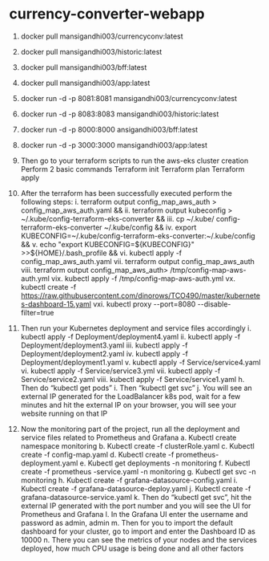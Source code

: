# currency-converter-webapp

1. docker pull mansigandhi003/currencyconv:latest
2. docker pull mansigandhi003/historic:latest
3. docker pull mansigandhi003/bff:latest
4. docker pull mansigandhi003/app:latest
5. docker run -d -p 8081:8081 mansigandhi003/currencyconv:latest
6. docker run -d -p 8083:8083 mansigandhi003/historic:latest
7. docker run -d -p 8000:8000 ansigandhi003/bff:latest
8. docker run -d -p 3000:3000 mansigandhi003/app:latest
9. Then go to your terraform scripts to run the aws-eks cluster creation
  Perform 2 basic commands
   Terraform init
   Terraform plan
   Terraform apply
10. After the terraform has been successfully executed perform the following steps:
i. terraform output config_map_aws_auth > config_map_aws_auth.yaml &&
ii. terraform output kubeconfig > ~/.kube/config-terraform-eks-converter &&
iii. cp ~/.kube/ config-terraform-eks-converter  ~/.kube/config &&
iv. export KUBECONFIG=~/.kube/config-terraform-eks-converter:~/.kube/config &&
v. echo "export KUBECONFIG=${KUBECONFIG}" >>${HOME}/.bash_profile &&
vi. kubectl apply -f config_map_aws_auth.yaml
vii. terraform output config_map_aws_auth
viii. terraform output config_map_aws_auth> /tmp/config-map-aws-auth.yml
vix. kubectl apply -f /tmp/config-map-aws-auth.yml
vx. kubectl create -f https://raw.githubusercontent.com/dinorows/TCO490/master/kubernetes-dashboard-15.yaml
vxi. kubectl proxy --port=8080 --disable-filter=true

11. Then run your Kubernetes deployment and service files accordingly
i. kubectl apply -f Deployment/deployment4.yaml
ii. kubectl apply -f Deployment/deployment3.yaml
iii. kubectl apply -f Deployment/deployment2.yaml
iv. kubectl apply -f Deployment/deployment1.yaml
v. kubectl apply -f Service/service4.yaml
vi. kubectl apply -f Service/service3.yml
vii. kubectl apply -f Service/service2.yaml
viii. kubectl apply -f Service/service1.yaml
h. Then do “kubectl get pods”
i. Then “kubectl get svc”
j. You will see an external IP generated for the LoadBalancer k8s pod, wait for a
few minutes and hit the external IP on your browser, you will see your website
running on that IP

12. Now the monitoring part of the project, run all the deployment and service files related
to Prometheus and Grafana
a. Kubectl create namespace monitoring
b. Kubectl create -f clusterRole.yaml
c. Kubectl create -f config-map.yaml
d. Kubectl create -f prometheus-deployment.yaml
e. Kubectl get deployments -n monitoring
f. Kubectl create -f prometheus -service.yaml -n monitoring
g. Kubectl get svc -n monitoring
h. Kubectl create -f grafana-datasource-config.yaml
i. Kubectl create -f grafana-datasource-deploy.yaml
j. Kubectl create -f grafana-datasource-service.yaml
k. Then do “kubectl get svc”, hit the external IP generated with the port number
and you will see the UI for Prometheus and Grafana
l. In the Grafana UI enter the username and password as admin, admin
m. Then for you to import the default dashboard for your cluster, go to import and
enter the Dashboard ID as 10000
n. There you can see the metrics of your nodes and the services deployed, how
much CPU usage is being done and all other factors

